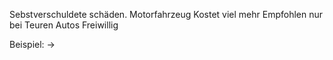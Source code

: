 Sebstverschuldete schäden.
Motorfahrzeug
Kostet viel mehr
Empfohlen nur bei Teuren Autos
Freiwillig

Beispiel:
->